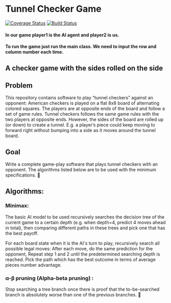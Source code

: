 # Tunnel Checker Game
[![Coverage Status](https://coveralls.io/repos/github/jhalaa/TunnelCheckers/badge.svg?branch=master)](https://coveralls.io/github/jhalaa/TunnelCheckers?branch=master)
[![Build Status](https://travis-ci.org/jhalaa/TunnelCheckers.svg?branch=master)](https://travis-ci.org/jhalaa/TunnelCheckers)

#### In our game player1 is the AI agent and player2 is us. 
#### To run the game just run the main class. We need to input the row and column number each time.

## A checker game with the sides rolled on the side


## Problem
This repository contains software to play “tunnel checkers” against an opponent: 
American checkers is played on a flat 8x8 board of alternating colored squares.  The players are at opposite ends of the board and follow a set of game rules.
Tunnel checkers follows the same game rules with the two players at opposite ends.  However, the sides of the board are rolled up (or down) to create a tunnel.  E.g. a player’s piece could keep moving to forward right without bumping into a side as it moves around the tunnel board.

## Goal
Write a complete game-play software that plays tunnel checkers with an opponent.  The algorithms listed below are to be used with the minimum specifications.

## Algorithms:
### Minimax:
The basic AI model to be used recursively searches the decision tree of the current game to a certain depth (e.g. when depth=4, predict 4 moves ahead in total), then comparing different paths in these trees and pick one that has the best payoff.

For each board state when it is the AI's turn to play, recursively search all possible legal moves:
After each move, do the same prediction for the opponent,
Repeat step 1 and 2 until the predetermined searching depth is reached.
Pick the path which has the best outcome in terms of average pieces number advantage.

### α-β pruning (Alpha-beta pruning) :
Stop searching a tree branch once there is proof that the to-be-searched branch is absolutely worse than one of the previous branches.


